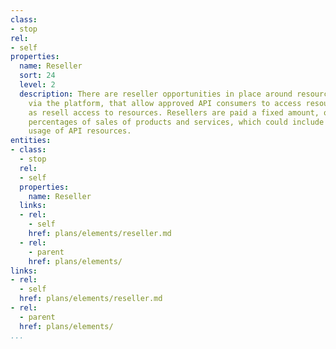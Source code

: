 ```yaml
---
class:
- stop
rel:
- self
properties:
  name: Reseller
  sort: 24
  level: 2
  description: There are reseller opportunities in place around resources available
    via the platform, that allow approved API consumers to access resources, as well
    as resell access to resources. Resellers are paid a fixed amount, or possibly
    percentages of sales of products and services, which could include accessing and
    usage of API resources.
entities:
- class:
  - stop
  rel:
  - self
  properties:
    name: Reseller
  links:
  - rel:
    - self
    href: plans/elements/reseller.md
  - rel:
    - parent
    href: plans/elements/
links:
- rel:
  - self
  href: plans/elements/reseller.md
- rel:
  - parent
  href: plans/elements/
...
```

